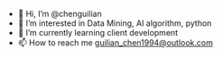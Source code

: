 - 👋 Hi, I’m @chenguilian
- 👀 I’m interested in Data Mining, AI algorithm, python
- 🌱 I’m currently learning client development
- 📫 How to reach me guilian_chen1994@outlook.com

<!---
chenguilian/chenguilian is a ✨ special ✨ repository because its `README.md` (this file) appears on your GitHub profile.
You can click the Preview link to take a look at your changes.
--->
